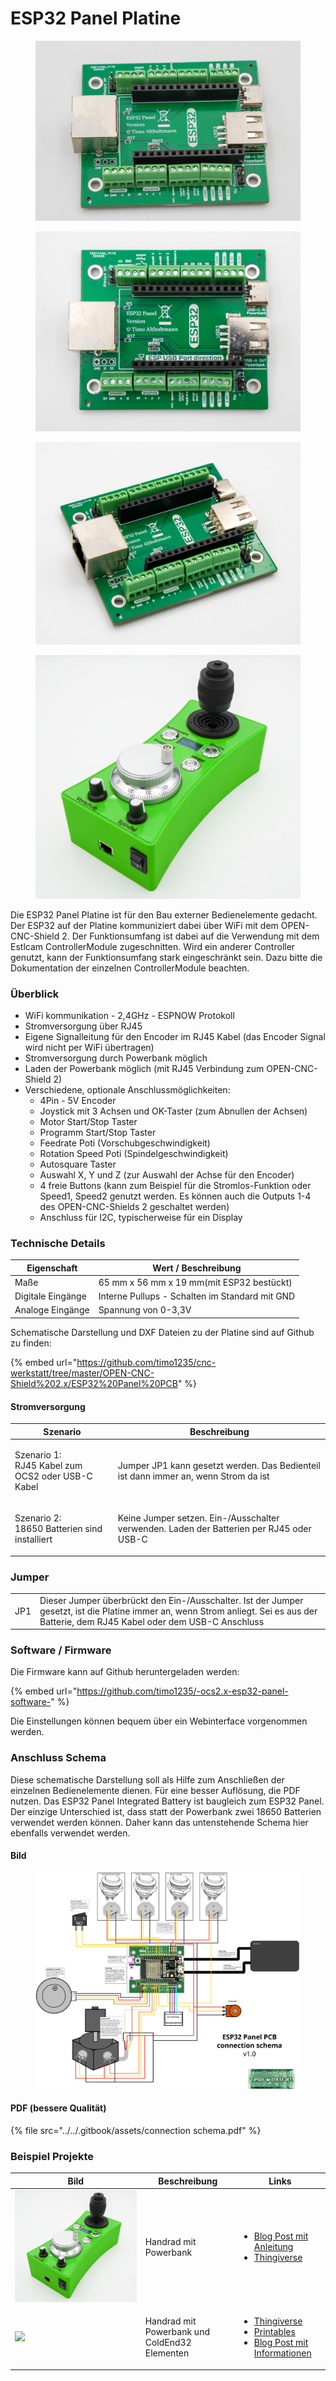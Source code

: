 # ESP32 Panel Platine

<div>

<figure><img src="../../.gitbook/assets/esp32 panel-2-1200px.jpg" alt=""><figcaption></figcaption></figure>

 

<figure><img src="../../.gitbook/assets/esp32 panel-3-1200px.jpg" alt=""><figcaption></figcaption></figure>

 

<figure><img src="../../.gitbook/assets/esp32 panel-1200px.jpg" alt=""><figcaption></figcaption></figure>

 

<figure><img src="../../.gitbook/assets/Handrad-1200px (1).jpg" alt=""><figcaption></figcaption></figure>

</div>

Die ESP32 Panel Platine ist für den Bau externer Bedienelemente gedacht. Der ESP32 auf der Platine kommuniziert dabei über WiFi mit dem OPEN-CNC-Shield 2. Der Funktionsumfang ist dabei auf die Verwendung mit dem Estlcam ControllerModule zugeschnitten. Wird ein anderer Controller genutzt, kann der Funktionsumfang stark eingeschränkt sein. Dazu bitte die Dokumentation der einzelnen ControllerModule beachten.

### Überblick

* WiFi kommunikation - 2,4GHz - ESPNOW Protokoll
* Stromversorgung über RJ45
* Eigene Signalleitung für den Encoder im RJ45 Kabel (das Encoder Signal wird nicht per WiFi übertragen)
* Stromversorgung durch Powerbank möglich
* Laden der Powerbank möglich (mit RJ45 Verbindung zum OPEN-CNC-Shield 2)
* Verschiedene, optionale Anschlussmöglichkeiten:
  * 4Pin - 5V Encoder
  * Joystick mit 3 Achsen und OK-Taster (zum Abnullen der Achsen)
  * Motor Start/Stop Taster
  * Programm Start/Stop Taster
  * Feedrate Poti (Vorschubgeschwindigkeit)
  * Rotation Speed Poti (Spindelgeschwindigkeit)
  * Autosquare Taster
  * Auswahl X, Y und Z (zur Auswahl der Achse für den Encoder)
  * 4 freie Buttons (kann zum Beispiel für die Stromlos-Funktion oder Speed1, Speed2 genutzt werden. Es können auch die Outputs 1-4 des OPEN-CNC-Shields 2 geschaltet werden)
  * Anschluss für I2C, typischerweise für ein Display

### Technische Details

| Eigenschaft       | Wert / Beschreibung                            |
| ----------------- | ---------------------------------------------- |
| Maße              | 65 mm x 56 mm x 19 mm(mit ESP32 bestückt)      |
| Digitale Eingänge | Interne Pullups - Schalten im Standard mit GND |
| Analoge Eingänge  | Spannung von 0-3,3V                            |

Schematische Darstellung und DXF Dateien zu der Platine sind auf Github zu finden:&#x20;

{% embed url="https://github.com/timo1235/cnc-werkstatt/tree/master/OPEN-CNC-Shield%202.x/ESP32%20Panel%20PCB" %}

#### Stromversorgung

| Szenario                                                   | Beschreibung                                                                             |
| ---------------------------------------------------------- | ---------------------------------------------------------------------------------------- |
| <p>Szenario 1:<br>RJ45 Kabel zum OCS2 oder USB-C Kabel</p> | Jumper JP1 kann gesetzt werden. Das Bedienteil ist dann immer an, wenn Strom da ist      |
| <p>Szenario 2:<br>18650 Batterien sind installiert</p>     | Keine Jumper setzen. Ein-/Ausschalter verwenden. Laden der Batterien per RJ45 oder USB-C |

### Jumper

|     |                                                                                                                                                                                       |
| --- | ------------------------------------------------------------------------------------------------------------------------------------------------------------------------------------- |
| JP1 | Dieser Jumper überbrückt den Ein-/Ausschalter. Ist der Jumper gesetzt, ist die Platine immer an, wenn Strom anliegt. Sei es aus der Batterie, dem RJ45 Kabel oder dem USB-C Anschluss |

### Software / Firmware

Die Firmware kann auf Github heruntergeladen werden:&#x20;

{% embed url="https://github.com/timo1235/-ocs2.x-esp32-panel-software-" %}

Die Einstellungen können bequem über ein Webinterface vorgenommen werden.

### Anschluss Schema

Diese schematische Darstellung soll als Hilfe zum Anschließen der einzelnen Bedienelemente dienen. Für eine besser Auflösung, die PDF nutzen. Das ESP32 Panel Integrated Battery ist baugleich zum ESP32 Panel. Der einzige Unterschied ist, dass statt der Powerbank zwei 18650 Batterien verwendet werden können. Daher kann das untenstehende Schema hier ebenfalls verwendet werden.

#### Bild

<figure><img src="../../.gitbook/assets/connection schema.jpg" alt=""><figcaption></figcaption></figure>

#### PDF (bessere Qualität)

{% file src="../../.gitbook/assets/connection schema.pdf" %}

### Beispiel Projekte

| Bild                                                                             | Beschreibung                                  | Links                                                                                                                                                                                                                                                                                                                    |
| -------------------------------------------------------------------------------- | --------------------------------------------- | ------------------------------------------------------------------------------------------------------------------------------------------------------------------------------------------------------------------------------------------------------------------------------------------------------------------------ |
| <img src="../../.gitbook/assets/Handrad-1200px.jpg" alt="" data-size="original"> | Handrad mit Powerbank                         | <ul><li><a href="https://blog.altholtmann.com/cnc-handrad-open-cnc-shield-2/">Blog Post mit Anleitung</a></li><li><a href="https://www.thingiverse.com/thing:5641305">Thingiverse</a></li></ul>                                                                                                                          |
| ![](../../.gitbook/assets/ESP32\_Panel\_Coldend\_Front3-500px.jpg)               | Handrad mit Powerbank und ColdEnd32 Elementen | <ul><li><a href="https://www.thingiverse.com/thing:6033990">Thingiverse</a></li><li><a href="https://www.printables.com/model/489073-handwheel-estlcam-coldend-ocs2-wifi">Printables</a></li><li><a href="https://blog.altholtmann.com/esp32-wifi-panel-ocs2-estlcam-coldend/">Blog Post mit Informationen</a></li></ul> |
